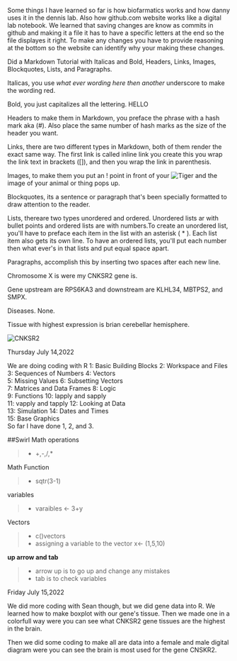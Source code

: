 Some things I have learned so far is how biofarmatics works and how danny uses it in the dennis lab. Also how github.com website works like a digital lab notebook.
We learned that saving changes are know as commits in github and making it a file it has to have a specific letters at the end so the file displayes it right. 
To make any changes you have to provide reasoning at the bottom so the website can identify why your making these changes.

Did a Markdown Tutorial with Italicas and Bold, Headers, Links, Images, Blockquotes, Lists, and Paragraphs.

Italicas, you use _what ever wording here then another_ underscore to make the wording red.

Bold, you just capitalizes all the lettering. HELLO 

Headers to make them in Markdown, you preface the phrase with a hash mark aka (#). Also place the same number of hash marks as the size of the header you want.

Links, there are two different types in Markdown, both of them render the exact same way. The first link is called inline link you create this you wrap the link text in brackets ([]), and then you wrap the link in parenthesis. 

Images, to make them you put an ! point in front of your ![Tiger](https://i.natgeofe.com/n/6490d605-b11a-4919-963e-f1e6f3c0d4b6/sumatran-tiger-thumbnail-nationalgeographic_1456276.jpg?w=1200) and the image of your animal or thing pops up. 

Blockquotes, its a sentence or paragraph that's been specially formatted to draw attention to the reader. 

Lists, thereare two types unordered and ordered. Unordered lists ar with bullet points and ordered lists are with numbers.To create an unordered list, you'll have to preface each item in the list with an asterisk ( * ). Each list item also gets its own line. To have an ordered lists, you'll put each number then what ever's in that lists and put equal space apart. 

Paragraphs, accomplish this by inserting two spaces after each new line.

Chromosome X is were my CNKSR2 gene is. 

Gene upstream are RPS6KA3 and downstream are KLHL34, MBTPS2, and SMPX. 

Diseases. None. 

Tissue with highest expression is brian cerebellar hemisphere.

![CNKSR2](https://genome.ucsc.edu/trash/hgc/gtexGene_genome_121ee_5a9b0.png)



Thursday July 14,2022

We are doing coding with R 
1: Basic Building Blocks      2: Workspace and Files     
 3: Sequences of Numbers       4: Vectors                 
 5: Missing Values             6: Subsetting Vectors      
 7: Matrices and Data Frames   8: Logic                   
 9: Functions                 10: lapply and sapply       
11: vapply and tapply         12: Looking at Data         
13: Simulation                14: Dates and Times         
15: Base Graphics             
So far I have done 1, 2, and 3. 

##Swirl Math operations 
 > * +,-,/,*

Math Function
> * sqtr(3-1)

variables
>* varaibles <- 3+y

Vectors 
> * c()vectors 
> * assigning a variable to the vector x<- (1,5,10)

**up arrow and tab**
> * arrow up is to go up and change any mistakes
> * tab is to check variables 



Friday July 15,2022 

We did more coding with Sean though, but we did gene data into R. We learned how to make boxplot with our gene's tissue. Then we made one in a colorfull way were you can see what CNKSR2 gene tissues are the highest in the brain. 

Then we did some coding to make all are data into a female and male digital diagram were you can see the brain is most used for the gene CNSKR2. 
